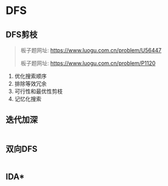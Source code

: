 # DFS

## DFS剪枝

> 板子题网址: https://www.luogu.com.cn/problem/U56447
>
> 板子题网址: https://www.luogu.com.cn/problem/P1120

1. 优化搜索顺序
2. 排除等效冗余
3. 可行性和最优性剪枝
4. 记忆化搜索

## 迭代加深

```cpp

```

## 双向DFS

```cpp

```

## IDA*

```cpp

```
